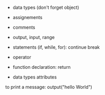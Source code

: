 + data types (don't forget object)

+ assignements

+ comments

+ output, input, range

+ statements (if, while, for):
        continue
        break
    
+ operator

+ function declaration:
        return

+ data types attributes

to print a message:
    output("hello World")

